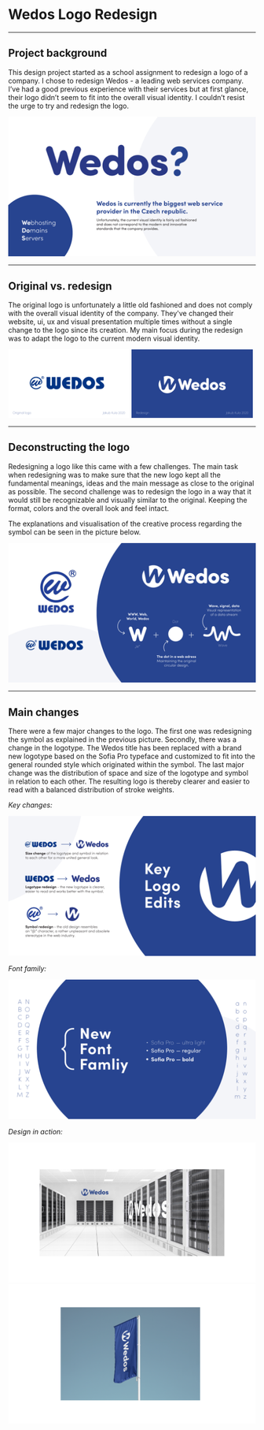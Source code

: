 # Wedos Logo Redesign

---

## **Project background**<br>
This design project started as a school assignment to redesign a logo of a company. I chose to redesign Wedos - a leading web services company. I’ve had a good previous experience with their services but at first glance, their logo didn’t seem to fit into the overall visual identity. I couldn’t resist the urge to try and redesign the logo.

![Placeholder](img/00_intro.png)

---

## **Original vs. redesign**<br>
The original logo is unfortunately a little old fashioned and does not comply with the overall visual identity of the company. They've changed their website, ui, ux and visual presentation multiple times without a single change to the logo since its creation. My main focus during the redesign was to adapt the logo to the current modern visual identity.

<p float="left">
  <img src="img/01_before.png" alt="drawing" width="49%"/>
  <img src="img/02_after.png" alt="drawing" width="49%"/>
</p>

---

## **Deconstructing the logo**<br>
Redesigning a logo like this came with a few challenges. The main task when redesigning was to make sure that the new logo kept all the fundamental meanings, ideas and the main message as close to the original as possible. The second challenge was to redesign the logo in a way that it would still be recognizable and visually similar to the original. Keeping the format, colors and the overall look and feel intact.

The explanations and visualisation of the creative process regarding the symbol can be seen in the picture below.


![Placeholder](img/03_detail.png)

---

## **Main changes**<br>
There were a few major changes to the logo. The first one was redesigning the symbol as explained in the previous picture. Secondly, there was a change in the logotype. The Wedos title has been replaced with a brand new logotype based on the Sofia Pro typeface and customized to fit into the general rounded style which originated within the symbol. The last major change was the distribution of space and size of the logotype and symbol in relation to each other. The resulting logo is thereby clearer and easier to read with a balanced distribution of stroke weights.<br>

*Key changes:*

![Placeholder](img/04_changes.png)

*Font family:*

![Placeholder](img/05_font.png)

*Design in action:*

![Placeholder](img/05_mockup_1.png)
![Placeholder](img/06_mockup_2.png)

